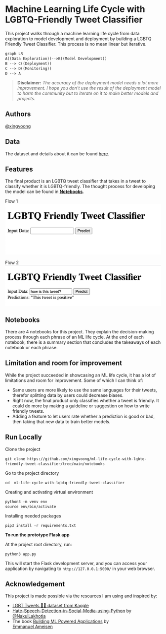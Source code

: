 # Machine Learning Life Cycle with LGBTQ-Friendly Tweet Classifier

This project walks through a machine learning life cycle from data exploration to model development and deployment by building a LGBTQ Friendly Tweet Classifier. This process is no mean linear but iterative.

```mermaid
graph LR
A((Data Exploration))-->B((Model Development))
B --> C((Deployment))
C --> D((Monitoring))
D --> A
```

>**Disclaimer:** *The accuracy of the deployment model needs a lot more improvement. I hope you don't use the result of the deployment model to harm the community but to iterate on it to make better models and projects.*

## Authors

[@xingvoong](https://github.com/xingvoong)

## Data
The dataset and details about it can be found [here](https://www.kaggle.com/datasets/vencerlanz09/lgbt-tweets?resource=download).
## Features
The final product is an LGBTQ tweet classifier that takes in a tweet to classify whether it is LGBTQ-friendly. The thought process for developing the model can be found in **[Notebooks](https://github.com/xingvoong/ml-life-cycle-with-lqbtq-friendly-tweet-classifier/tree/main/notebooks)**. 

Flow 1
![enter image description here](https://github.com/xingvoong/ml-life-cycle-with-lqbtq-friendly-tweet-classifier/blob/main/image/image_1.png?raw=true)

Flow 2
![enter image description here](https://github.com/xingvoong/ml-life-cycle-with-lqbtq-friendly-tweet-classifier/blob/main/image/image_2.png?raw=true)

## Notebooks

There are 4 notebooks for this project. They explain the decision-making process through each phrase of an ML life cycle. At the end of each notebook, there is a summary section that concludes the takeaways of each notebook or each phrase.

## Limitation and room for improvement

While the project succeeded in showcasing an ML life cycle, it has a lot of limitations and room for improvement. Some of which I can think of:

- Same users are more likely to use the same languages for their tweets, therefor splitting data by users could decrease biases.
- Right now, the final product only classifies whether a tweet is friendly. It could do more by making a guideline or suggestion on how to write friendly tweets.
- Adding a feature to let users rate whether a prediction is good or bad, then taking that new data to train better models.

## Run Locally

Clone the project

    git clone https://github.com/xingvoong/ml-life-cycle-with-lqbtq-friendly-tweet-classifier/tree/main/notebooks

Go to the project directory

    cd  ml-life-cycle-with-lqbtq-friendly-tweet-classifier

Creating and activating virtual environment

```
python3 -m venv env
source env/bin/activate
```

Installing needed packages

    pip3 install -r requirements.txt

**To run the prototype Flask app**

At the project root directory, run:

    python3 app.py

This will start the Flask development server, and you can access your application by navigating to `http://127.0.0.1:5000/` in your web browser.

## Acknowledgement
This project is made possible via the resources I am using and inspired by:
- [LGBT Tweets 🏳️‍🌈 dataset from Kaggle](https://www.kaggle.com/datasets/vencerlanz09/lgbt-tweets?resource=download) 
- [Hate-Speech-Detection-in-Social-Media-using-Python](https://github.com/NakulLakhotia/Hate-Speech-Detection-in-Social-Media-using-Python/tree/master) by [@NakulLakhotia](https://github.com/NakulLakhotia)
- The book [Building ML Powered Applications](http://bit.ly/mlpowered-oreilly) by   
[Emmanuel Ameisen](https://github.com/hundredblocks)
